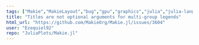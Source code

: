 ```yaml
---
tags: ["Makie","MakieLayout","bug","gpu","graphics","julia","julia-language","plotting","visualization"]
title: "Titles are not optional arguments for multi-group legends"
html_url: "https://github.com/MakieOrg/Makie.jl/issues/3604"
user: "Ezequiel92"
repo: "JuliaPlots/Makie.jl"
---
```


